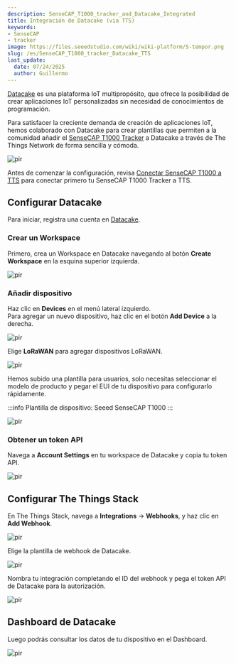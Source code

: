 ```yaml
---
description: SenseCAP_T1000_tracker_and_Datacake_Integrated
title: Integración de Datacake (via TTS)
keywords:
- SenseCAP
- tracker
image: https://files.seeedstudio.com/wiki/wiki-platform/S-tempor.png
slug: /es/SenseCAP_T1000_tracker_Datacake_TTS
last_update:
  date: 07/24/2025
  author: Guillermo
---
```


[Datacake](https://datacake.co/) es una plataforma IoT multipropósito, que ofrece la posibilidad de crear aplicaciones IoT personalizadas sin necesidad de conocimientos de programación.

Para satisfacer la creciente demanda de creación de aplicaciones IoT, hemos colaborado con Datacake para crear plantillas que permiten a la comunidad añadir el [SenseCAP T1000 Tracker](https://www.seeedstudio.com/SenseCAP-Card-Tracker-T1000-A-p-5697.html) a Datacake a través de The Things Network de forma sencilla y cómoda.

<p style={{textAlign: 'center'}}><img src="https://files.seeedstudio.com/wiki/SenseCAP/Tracker/datacake_sense.png" alt="pir" width={800} height="auto" /></p>

Antes de comenzar la configuración, revisa [Conectar SenseCAP T1000 a TTS](https://wiki.seeedstudio.com/SenseCAP_T1000_tracker_TTN) para conectar primero tu SenseCAP T1000 Tracker a TTS.

## Configurar Datacake

Para iniciar, registra una cuenta en [Datacake](https://app.datacake.de/signup).

### Crear un Workspace

Primero, crea un Workspace en Datacake navegando al botón **Create Workspace** en la esquina superior izquierda.

<p style={{textAlign: 'center'}}><img src="https://files.seeedstudio.com/wiki/SenseCAP/Tracker/datacake-workspace.png" alt="pir" width={800} height="auto" /></p>

### Añadir dispositivo

Haz clic en **Devices** en el menú lateral izquierdo.  
Para agregar un nuevo dispositivo, haz clic en el botón **Add Device** a la derecha.

<p style={{textAlign: 'center'}}><img src="https://files.seeedstudio.com/wiki/SenseCAP/Tracker/datacake_add.png" alt="pir" width={800} height="auto" /></p>

Elige **LoRaWAN** para agregar dispositivos LoRaWAN.

<p style={{textAlign: 'center'}}><img src="https://files.seeedstudio.com/wiki/SenseCAP/Tracker/lorawan.png" alt="pir" width={800} height="auto" /></p>

Hemos subido una plantilla para usuarios, solo necesitas seleccionar el modelo de producto y pegar el EUI de tu dispositivo para configurarlo rápidamente.

:::info
Plantilla de dispositivo: Seeed SenseCAP T1000
:::

<p style={{textAlign: 'center'}}><img src="https://files.seeedstudio.com/wiki/SenseCAP/Tracker/datacake_tem.png" alt="pir" width={800} height="auto" /></p>

### Obtener un token API

Navega a **Account Settings** en tu workspace de Datacake y copia tu token API.

<p style={{textAlign: 'center'}}><img src="https://files.seeedstudio.com/wiki/SenseCAP/Tracker/datacake_api.png" alt="pir" width={800} height="auto" /></p>

## Configurar The Things Stack

En The Things Stack, navega a **Integrations** → **Webhooks**, y haz clic en **Add Webhook**.

<p style={{textAlign: 'center'}}><img src="https://files.seeedstudio.com/wiki/SenseCAP/Tracker/add_webhook1.png" alt="pir" width={800} height="auto" /></p>

Elige la plantilla de webhook de Datacake.

<p style={{textAlign: 'center'}}><img src="https://files.seeedstudio.com/wiki/SenseCAP/Tracker/datacake_ts.png" alt="pir" width={800} height="auto" /></p>

Nombra tu integración completando el ID del webhook y pega el token API de Datacake para la autorización.

<p style={{textAlign: 'center'}}><img src="https://files.seeedstudio.com/wiki/SenseCAP/Tracker/datacake_webhook2.png" alt="pir" width={800} height="auto" /></p>

## Dashboard de Datacake

Luego podrás consultar los datos de tu dispositivo en el Dashboard.

<p style={{textAlign: 'center'}}><img src="https://files.seeedstudio.com/wiki/SenseCAP/Tracker/datacake_dashbaord.png" alt="pir" width={800} height="auto" /></p>
